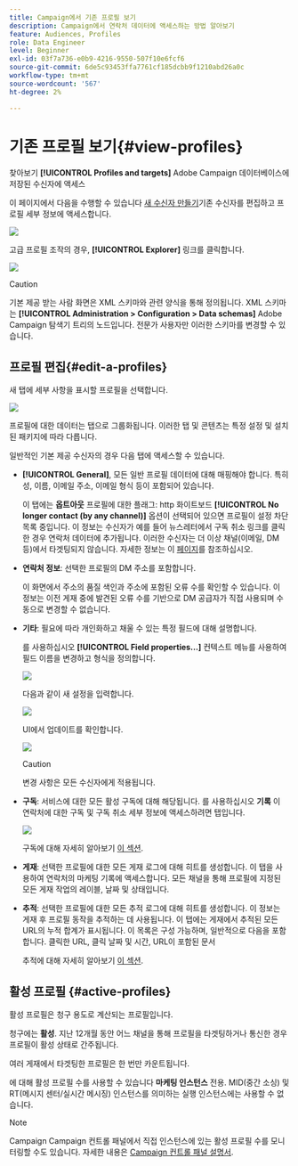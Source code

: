 ```yaml
---
title: Campaign에서 기존 프로필 보기
description: Campaign에서 연락처 데이터에 액세스하는 방법 알아보기
feature: Audiences, Profiles
role: Data Engineer
level: Beginner
exl-id: 03f7a736-e0b9-4216-9550-507f10e6fcf6
source-git-commit: 6de5c93453ffa7761cf185dcbb9f1210abd26a0c
workflow-type: tm+mt
source-wordcount: '567'
ht-degree: 2%

---
```


# 기존 프로필 보기{#view-profiles}

찾아보기 **[!UICONTROL Profiles and targets]** Adobe Campaign 데이터베이스에 저장된 수신자에 액세스

이 페이지에서 다음을 수행할 수 있습니다 [새 수신자 만들기](create-profiles.md)기존 수신자를 편집하고 프로필 세부 정보에 액세스합니다.

![](assets/profiles-and-targets.png)

고급 프로필 조작의 경우, **[!UICONTROL Explorer]** 링크를 클릭합니다.

![](assets/recipients-in-explorer.png)


>[!CAUTION]
>
>기본 제공 받는 사람 화면은 XML 스키마와 관련 양식을 통해 정의됩니다. XML 스키마는 **[!UICONTROL Administration > Configuration > Data schemas]** Adobe Campaign 탐색기 트리의 노드입니다. 전문가 사용자만 이러한 스키마를 변경할 수 있습니다.

## 프로필 편집{#edit-a-profiles}

새 탭에 세부 사항을 표시할 프로필을 선택합니다.

![](assets/edit-a-profile.png)

프로필에 대한 데이터는 탭으로 그룹화됩니다. 이러한 탭 및 콘텐츠는 특정 설정 및 설치된 패키지에 따라 다릅니다.

일반적인 기본 제공 수신자의 경우 다음 탭에 액세스할 수 있습니다.

* **[!UICONTROL General]**, 모든 일반 프로필 데이터에 대해 매핑해야 합니다. 특히 성, 이름, 이메일 주소, 이메일 형식 등이 포함되어 있습니다.

   이 탭에는 **옵트아웃** 프로필에 대한 플래그: http 화이트보드 **[!UICONTROL No longer contact (by any channel)]** 옵션이 선택되어 있으면 프로필이 설정 차단 목록 중입니다. 이 정보는 수신자가 예를 들어 뉴스레터에서 구독 취소 링크를 클릭한 경우 연락처 데이터에 추가됩니다. 이러한 수신자는 더 이상 채널(이메일, DM 등)에서 타겟팅되지 않습니다. 자세한 정보는 이 [페이지](../send/quarantines.md)를 참조하십시오.

* **연락처 정보**: 선택한 프로필의 DM 주소를 포함합니다.

   이 화면에서 주소의 품질 색인과 주소에 포함된 오류 수를 확인할 수 있습니다. 이 정보는 이전 게재 중에 발견된 오류 수를 기반으로 DM 공급자가 직접 사용되며 수동으로 변경할 수 없습니다.

* **기타**: 필요에 따라 개인화하고 채울 수 있는 특정 필드에 대해 설명합니다.

   를 사용하십시오 **[!UICONTROL Field properties…]** 컨텍스트 메뉴를 사용하여 필드 이름을 변경하고 형식을 정의합니다.

   ![](assets/other-tab-field-properties.png)

   다음과 같이 새 설정을 입력합니다.

   ![](assets/change-field-properties.png)

   UI에서 업데이트를 확인합니다.

   ![](assets/other-tab-updated.png)


   >[!CAUTION]
   >변경 사항은 모든 수신자에게 적용됩니다.


* **구독**: 서비스에 대한 모든 활성 구독에 대해 해당됩니다. 를 사용하십시오 **기록** 이 연락처에 대한 구독 및 구독 취소 세부 정보에 액세스하려면 탭입니다.

   ![](assets/subscription-tab.png)

   구독에 대해 자세히 알아보기 [이 섹션](../start/subscriptions.md).

* **게재**: 선택한 프로필에 대한 모든 게재 로그에 대해 히트를 생성합니다. 이 탭을 사용하여 연락처의 마케팅 기록에 액세스합니다. 모든 채널을 통해 프로필에 지정된 모든 게재 작업의 레이블, 날짜 및 상태입니다.


* **추적**: 선택한 프로필에 대한 모든 추적 로그에 대해 히트를 생성합니다. 이 정보는 게재 후 프로필 동작을 추적하는 데 사용됩니다. 이 탭에는 게재에서 추적된 모든 URL의 누적 합계가 표시됩니다. 이 목록은 구성 가능하며, 일반적으로 다음을 포함합니다. 클릭한 URL, 클릭 날짜 및 시간, URL이 포함된 문서

   추적에 대해 자세히 알아보기 [이 섹션](../start/tracking.md).


## 활성 프로필 {#active-profiles}

활성 프로필은 청구 용도로 계산되는 프로필입니다.

청구에는 **활성**. 지난 12개월 동안 어느 채널을 통해 프로필을 타겟팅하거나 통신한 경우 프로필이 활성 상태로 간주됩니다.

여러 게재에서 타겟팅한 프로필은 한 번만 카운트됩니다.

에 대해 활성 프로필 수를 사용할 수 있습니다 **마케팅 인스턴스** 전용. MID(중간 소싱) 및 RT(메시지 센터/실시간 메시징) 인스턴스를 의미하는 실행 인스턴스에는 사용할 수 없습니다.

>[!NOTE]
>
>Campaign Campaign 컨트롤 패널에서 직접 인스턴스에 있는 활성 프로필 수를 모니터링할 수도 있습니다. 자세한 내용은 [Campaign 컨트롤 패널 설명서](https://experienceleague.adobe.com/docs/control-panel/using/performance-monitoring/active-profiles-monitoring.html).
